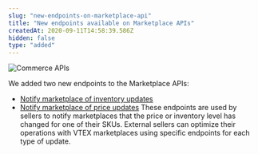 ```yaml
---
slug: "new-endpoints-on-marketplace-api"
title: "New endpoints available on Marketplace APIs"
createdAt: 2020-09-11T14:58:39.586Z
hidden: false
type: "added"
---
```


![Commerce APIs](https://cdn.jsdelivr.net/gh/vtexdocs/dev-portal-content@main/images/new-endpoints-on-marketplace-api-0.png)

We added two new endpoints to the Marketplace APIs:

- [Notify marketplace of inventory updates](https://developers.vtex.com/reference/notification#inventorynotification)
- [Notify marketplace of price updates](https://developers.vtex.com/reference/notification#pricenotification)
These endpoints are used by sellers to notify marketplaces that the price or inventory level has changed for one of their SKUs. External sellers can optimize their operations with VTEX marketplaces using specific endpoints for each type of update.
